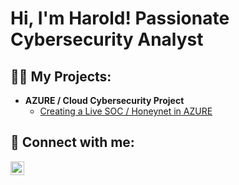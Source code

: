 <h1>Hi, I'm Harold! Passionate Cybersecurity Analyst<br/></h1>

<h2>👨‍💻 My Projects:</h2>

- <b>AZURE / Cloud Cybersecurity Project</b>
  - [Creating a Live SOC / Honeynet in AZURE](https://github.com/LRTechpro/Azure-SOC)

<h2> 🤳 Connect with me:</h2>

[<img align="left" alt="HaroldWatkins | LinkedIn" width="22px" src="https://cdn.jsdelivr.net/npm/simple-icons@v3/icons/linkedin.svg" />][linkedin]

[linkedin]: https://www.linkedin.com/in/haroldwatkins1/

<!--
**joshmadakor1/joshmadakor1** is a ✨ _special_ ✨ repository because its `README.md` (this file) appears on your GitHub profile.

Here are some ideas to get you started:

- 🔭 I’m currently working on ...
- 🌱 I’m currently learning ...
- 👯 I’m looking to collaborate on ...
- 🤔 I’m looking for help with ...
- 💬 Ask me about ...
- 📫 How to reach me: ...
- 😄 Pronouns: ...
- ⚡ Fun fact: ...
-->
